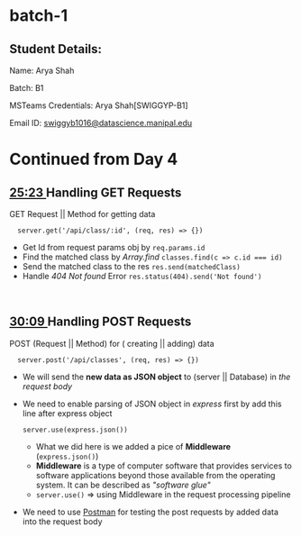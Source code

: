 # batch-1

## Student Details:

Name: Arya Shah

Batch: B1

MSTeams Credentials: Arya Shah[SWIGGYP-B1]

Email ID: swiggyb1016@datascience.manipal.edu

# Continued from Day 4

## [ 25:23 ](https://youtu.be/pKd0Rpw7O48?t=1523)  Handling GET Requests

GET Request || Method for getting data 

      server.get('/api/class/:id', (req, res) => {})

- Get Id from request params obj by `req.params.id`
- Find the matched class by *Array.find* `classes.find(c => c.id === id)`
- Send the matched class to the res `res.send(matchedClass)`
- Handle *404 Not found* Error  `res.status(404).send('Not found')`

<br>

## [ 30:09 ](https://youtu.be/pKd0Rpw7O48?t=1809)  Handling POST Requests

POST (Request || Method) for ( creating || adding) data 

      server.post('/api/classes', (req, res) => {})
- We will send the **new data as JSON object** to (server || Database) in *the request body*  
- We need to enable parsing of JSON object in *express* first by add this line after express object 

      
      server.use(express.json()) 

  - What we did here is we added a pice of **Middleware** (`express.json()`)
  - **Middleware** is a type of computer software that provides services to software applications beyond those available from the operating system. It can be described as *"software glue"*
  - `server.use()` => using Middleware in the request processing pipeline

- We need to use [Postman](https://www.postman.com/) for testing  the post
  requests by added data
  into the request body 
